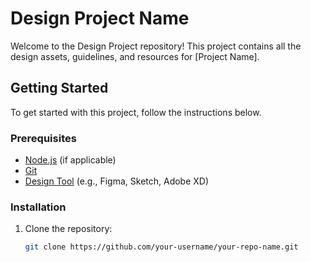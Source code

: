 # Design Project Name

Welcome to the Design Project repository! This project contains all the design assets, guidelines, and resources for [Project Name].

## Getting Started

To get started with this project, follow the instructions below.

### Prerequisites

- [Node.js](https://nodejs.org/) (if applicable)
- [Git](https://git-scm.com/)
- [Design Tool](https://example.com) (e.g., Figma, Sketch, Adobe XD)

### Installation

1. Clone the repository:
   ```bash
   git clone https://github.com/your-username/your-repo-name.git
